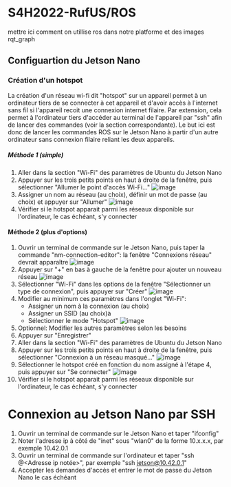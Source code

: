 # S4H2022-RufUS/ROS

mettre ici comment on utillise ros dans notre platforme et des images rqt_graph

## Configuartion du Jetson Nano
### Création d'un hotspot
La création d'un réseau wi-fi dit "hotspot" sur un appareil permet à un ordinateur tiers de se connecter à cet appareil et d'avoir accès à l'internet sans fil si l'appareil recoit une connexion internet filaire. Par extension, cela permet à l'ordinateur tiers d'accéder au terminal de l'appareil par "ssh" afin de lancer des commandes (voir la section correspondante). Le but ici est donc de lancer les commandes ROS sur le Jetson Nano à partir d'un autre ordinateur sans connexion filaire reliant les deux appareils.
##### Méthode 1 (simple)
1. Aller dans la section "Wi-Fi" des paramètres de Ubuntu du Jetson Nano
2. Appuyer sur les trois petits points en haut à droite de la fenêtre, puis sélectionner "Allumer le point d'accès Wi-Fi..."
![image](https://user-images.githubusercontent.com/72227100/158654582-d875c6a9-51ba-4a0b-b354-033e0b6df990.png)
3. Assigner un nom au réseau (au choix), définir un mot de passe (au choix) et appuyer sur "Allumer"
![image](https://user-images.githubusercontent.com/72227100/158654909-0f6306aa-b62a-47df-a4e2-0428e4f4a491.png)
4. Vérifier si le hotspot apparait parmi les réseaux disponible sur l'ordinateur, le cas échéant, s'y connecter

#### Méthode 2 (plus d'options)
1. Ouvrir un terminal de commande sur le Jetson Nano, puis taper la commande "nm-connection-editor": la fenêtre "Connexions réseau" devrait apparaître
![image](https://user-images.githubusercontent.com/72227100/158657653-87b1e54c-5243-4ddb-9c61-2f2e6a94f022.png)
2. Appuyer sur "+" en bas à gauche de la fenêtre pour ajouter un nouveau réseau
![image](https://user-images.githubusercontent.com/72227100/158657894-5df9a737-e0b3-4ca3-a02c-a2a28054d839.png)
3. Sélectionner "Wi-Fi" dans les options de la fenêtre "Sélectionner un type de connexion", puis appuyer sur "Créer"
![image](https://user-images.githubusercontent.com/72227100/158658068-a4d7c36f-70ac-4548-9407-dd8d8604e167.png)
4. Modifier au minimum ces paramètres dans l'onglet "Wi-Fi":
	*   Assigner un nom à la connexion (au choix)
	*  Assigner un SSID (au choix)à
	* Sélectionner le mode "Hotspot"
![image](https://user-images.githubusercontent.com/72227100/158658275-4d16baf1-97ac-4aad-9bb6-327275073e60.png)
5. Optionnel: Modifier les autres paramètres selon les besoins
6. Appuyer sur "Enregistrer"
7. Aller dans la section "Wi-Fi" des paramètres de Ubuntu du Jetson Nano
8. Appuyer sur les trois petits points en haut à droite de la fenêtre, puis sélectionner "Connexion à un réseau masqué..."
![image](https://user-images.githubusercontent.com/72227100/158658469-33a2f0fa-6f90-41c7-87d7-632286de9e85.png)
9. Sélectionner le hotspot créé en fonction du nom assigné à l'étape 4, puis appuyer sur "Se connecter"
![image](https://user-images.githubusercontent.com/72227100/158658654-0ac53ffa-0ce1-497c-b9ce-2fc50742b386.png)
10. Vérifier si le hotspot apparait parmi les réseaux disponible sur l'ordinateur, le cas échéant, s'y connecter

# Connexion au Jetson Nano par SSH
1. Ouvrir un terminal de commande sur le Jetson Nano et taper "ifconfig"
2. Noter l'adresse ip à côté de "inet" sous "wlan0" de la forme 10.x.x.x, par exemple 10.42.0.1
3. Ouvrir un terminal de commande sur l'ordinateur et taper "ssh <Nom du Jetson Nano>@<Adresse ip notée>", par exemple "ssh jetson@10.42.0.1"
4. Accepter les demandes d'accès et entrer le mot de passe du Jetson Nano le cas échéant
